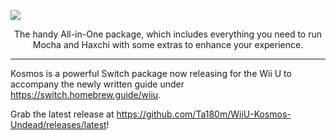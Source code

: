 [![](https://user-images.githubusercontent.com/25822956/52866161-64c6e300-313e-11e9-9e3a-87636ed67467.png)](https://github.com/Ta180m/WiiU-Kosmos-Undead/releases/latest)
<p align="center">The handy All-in-One package, which includes everything you need to run Mocha and Haxchi with some extras to enhance your experience.</p>

---

Kosmos is a powerful Switch package now releasing for the Wii U to accompany the newly written guide under https://switch.homebrew.guide/wiiu.

Grab the latest release at https://github.com/Ta180m/WiiU-Kosmos-Undead/releases/latest!
